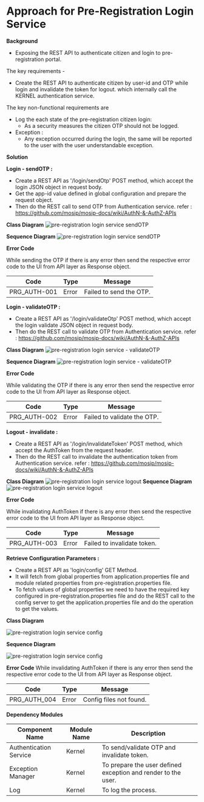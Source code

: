 # Approach for Pre-Registration Login Service

**Background**
- Exposing the REST API to authenticate citizen and login to pre-registration portal.

The key requirements -
-   Create the REST API to authenticate citizen by user-id and OTP while login and invalidate the token for logout. which internally call the KERNEL authentication service.

The key non-functional requirements are
-   Log the each state of the pre-registration citizen login:
    -   As a security measures the citizen OTP should not be logged.
-   Exception :
    -   Any exception occurred during the login, the same will be reported to the user with the user understandable exception.

**Solution**

**Login - sendOTP :**

- Create a REST API as '/login/sendOtp' POST method, which accept the login JSON object in request body.
- Get the app-id value defined in global configuration and prepare the request object.
- Then do the REST call to send OTP from Authentication service.
refer : https://github.com/mosip/mosip-docs/wiki/AuthN-&-AuthZ-APIs

**Class Diagram**
![pre-registration login service sendOTP ](_images/_class_diagram/login-sendOtp.png)

**Sequence Diagram**
![pre-registration login service sendOTP](_images/_sequence_diagram/login-sendOtp.png)


**Error Code** 

 While sending the OTP if there is any error then send the respective error code to the UI from API layer as Response object.

  Code   |       Type  | Message|
-----|----------|-------------|
PRG_AUTH-001 |  Error   |   Failed to send the OTP.



**Login - validateOTP :**

- Create a REST API as '/login/validateOtp' POST method, which accept the login validate JSON object in request body.
- Then do the REST call to validate OTP from Authentication service.
refer : https://github.com/mosip/mosip-docs/wiki/AuthN-&-AuthZ-APIs

**Class Diagram**
![pre-registration login service - validateOTP](_images/_class_diagram/login-validateOtp.png)

**Sequence Diagram**
![pre-registration login service - validateOTP](_images/_sequence_diagram/login-validateOTP.png)

**Error Code** 

  While validating the OTP if there is any error then send the respective error code to the UI from API layer as Response object.
  
  Code   |       Type  | Message|
-----|----------|-------------|
  PRG_AUTH-002 |  Error   |   Failed to validate the OTP.
  


**Logout - invalidate :**

- Create a REST API as '/login/invalidateToken' POST method, which accept the AuthToken from the request header.
- Then do the REST call to invalidate the authentication token from Authentication service.
refer : https://github.com/mosip/mosip-docs/wiki/AuthN-&-AuthZ-APIs

**Class Diagram**
![pre-registration login service logout](_images/_class_diagram/login-invalidateToken.png)
**Sequence Diagram**
![pre-registration login service logout](_images/_sequence_diagram/login-invalidateToken.png)

**Error Code**

  While invalidating AuthToken if there is any error then send the respective error code to the UI from API layer as Response object.
  
  Code   |       Type  | Message|
-----|----------|-------------|
  PRG_AUTH-003 |  Error   |   Failed to invalidate token.  
  
  
  
**Retrieve Configuration Parameters :**

- Create a REST API as 'login/config' GET Method.
- It will fetch from global properties from application.properties file and module related properties from pre-registration.properties file.
- To fetch values of global properties we need to have the required key configured in pre-registration.properties file and do the REST call to the config server to get the application.properties file and do the operation to get the values.

**Class Diagram**

![pre-registration login service config](_images/_class_diagram/login-config.png)

**Sequence Diagram**

![pre-registration login service config](_images/_sequence_diagram/login-config.png)

**Error Code**
  While invalidating AuthToken if there is any error then send the respective error code to the UI from API layer as Response object.
  
  Code   |       Type  | Message|
-----|----------|-------------|
PRG_AUTH_004 |  Error   |   Config files not found.
  

**Dependency Modules**

Component Name | Module Name | Description | 
-----|----------|-------------|
  Authentication Service    |   Kernel        |    To send/validate OTP and invalidate token.
  Exception Manager  |  Kernel     |       To prepare the user defined exception and render to the user.
  Log        |          Kernel         |   To log the process.
